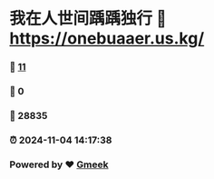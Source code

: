 # 我在人世间踽踽独行 :link: https://onebuaaer.us.kg/ 
### :page_facing_up: [11](https://onebuaaer.us.kg//tag.html) 
### :speech_balloon: 0 
### :hibiscus: 28835 
### :alarm_clock: 2024-11-04 14:17:38 
### Powered by :heart: [Gmeek](https://github.com/Meekdai/Gmeek)
